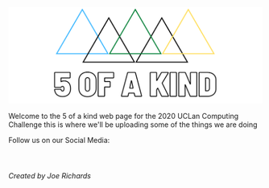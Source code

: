 <img src="Facebook%20Banner.png" /><br/>

Welcome to the 5 of a kind web page for the 2020 UCLan Computing Challenge this is where we'll be uploading some of the things we are doing


Follow us on our Social Media: <br/>
[<img scr ="f_logo_RBG-Hex-Blue_512.png">](https://www.facebook.com/fiveofakindltd) <br/>  [<img scr="Twitter_Logo_Blue.png">](https://twitter.com/5ofaKindLTD1)

###### Created by Joe Richards
